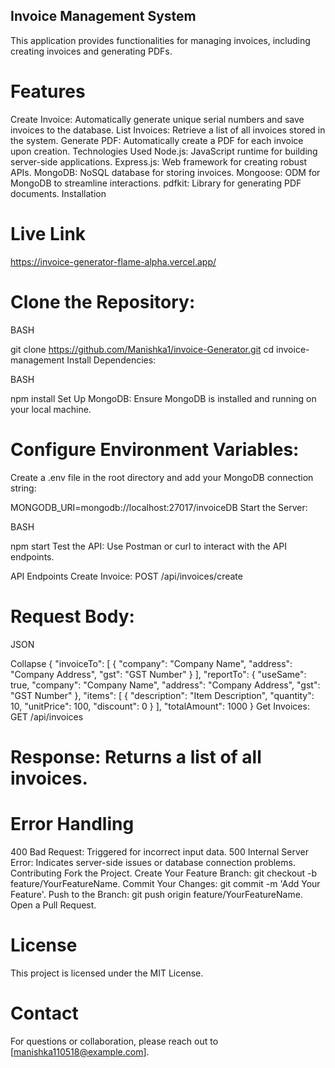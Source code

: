 ## Invoice Management System
This application provides functionalities for managing invoices, including creating invoices and generating PDFs.

# Features
Create Invoice: Automatically generate unique serial numbers and save invoices to the database.
List Invoices: Retrieve a list of all invoices stored in the system.
Generate PDF: Automatically create a PDF for each invoice upon creation.
Technologies Used
Node.js: JavaScript runtime for building server-side applications.
Express.js: Web framework for creating robust APIs.
MongoDB: NoSQL database for storing invoices.
Mongoose: ODM for MongoDB to streamline interactions.
pdfkit: Library for generating PDF documents.
Installation

# Live Link

https://invoice-generator-flame-alpha.vercel.app/

# Clone the Repository:

BASH

git clone https://github.com/Manishka1/invoice-Generator.git
cd invoice-management
Install Dependencies:

BASH

npm install
Set Up MongoDB:
Ensure MongoDB is installed and running on your local machine.

 # Configure Environment Variables:
Create a .env file in the root directory and add your MongoDB connection string:


MONGODB_URI=mongodb://localhost:27017/invoiceDB
Start the Server:

BASH

npm start
Test the API:
Use Postman or curl to interact with the API endpoints.

API Endpoints
Create Invoice: POST /api/invoices/create

# Request Body:

JSON

Collapse
{
  "invoiceTo": [
    {
      "company": "Company Name",
      "address": "Company Address",
      "gst": "GST Number"
    }
  ],
  "reportTo": {
    "useSame": true,
    "company": "Company Name",
    "address": "Company Address",
    "gst": "GST Number"
  },
  "items": [
    {
      "description": "Item Description",
      "quantity": 10,
      "unitPrice": 100,
      "discount": 0
    }
  ],
  "totalAmount": 1000
}
Get Invoices: GET /api/invoices

# Response: Returns a list of all invoices.

# Error Handling
400 Bad Request: Triggered for incorrect input data.
500 Internal Server Error: Indicates server-side issues or database connection problems.
Contributing
Fork the Project.
Create Your Feature Branch: git checkout -b feature/YourFeatureName.
Commit Your Changes: git commit -m 'Add Your Feature'.
Push to the Branch: git push origin feature/YourFeatureName.
Open a Pull Request.
# License
This project is licensed under the MIT License.

# Contact
For questions or collaboration, please reach out to [manishka110518@example.com].


